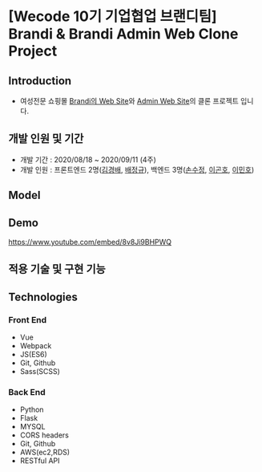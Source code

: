 # [Wecode 10기 기업협업 브랜디팀] <br /> Brandi & Brandi Admin Web Clone Project

## Introduction

- 여성전문 쇼핑몰 [Brandi의 Web Site](https://www.brandi.co.kr/)와 [Admin Web Site](http://admin.brandi.co.kr/)의 클론 프로젝트 입니다.

## 개발 인원 및 기간

- 개발 기간 : 2020/08/18 ~ 2020/09/11 (4주)
- 개발 인원 : 프론트엔드 2명([김경배](https://github.com/rudqo14), [배정규](https://github.com/junggyoo)), 백엔드 3명([손수정](https://github.com/soojung601), [이곤호](https://github.com/sincerity10), [이민호](https://github.com/minho-lee0716))

## Model

## Demo

https://www.youtube.com/embed/8v8Ji9BHPWQ

## 적용 기술 및 구현 기능

## Technologies

### Front End

- Vue
- Webpack
- JS(ES6)
- Git, Github
- Sass(SCSS)

### Back End

- Python
- Flask
- MYSQL
- CORS headers
- Git, Github
- AWS(ec2,RDS)
- RESTful API
